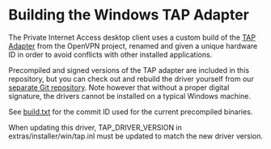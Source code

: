 # Building the Windows TAP Adapter

The Private Internet Access desktop client uses a custom build of the [TAP Adapter](https://github.com/OpenVPN/tap-windows6) from the OpenVPN project, renamed and given a unique hardware ID in order to avoid conflicts with other installed applications.

Precompiled and signed versions of the TAP adapter are included in this repository, but you can check out and rebuild the driver yourself from our [separate Git repository](https://github.com/pia-foss/desktop-tap). Note however that without a proper digital signature, the drivers cannot be installed on a typical Windows machine.

See [build.txt](build.txt) for the commit ID used for the current precompiled binaries.

When updating this driver, TAP_DRIVER_VERSION in extras/installer/win/tap.inl must be updated to match the new driver version.
